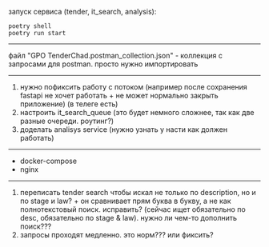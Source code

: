 запуск сервиса (tender, it_search, analysis):
```
poetry shell
poetry run start
```
---

файл "GPO TenderChad.postman_collection.json" - коллекция с запросами для postman. просто нужно импортировать

---

1. нужно пофиксить работу с потоком (например после сохранения fastapi не хочет работать + не может нормально закрыть приложение) (в телеге есть)
2. настроить it_search_queue (это будет немного сложнее, так как две разные очереди. роутинг?)
3. доделать analisys service (нужно узнать у насти как должен работать)

---

+ docker-compose
+ nginx

---

1. переписать tender search чтобы искал не только по description, но и по stage и law? + он сравнивает прям буква в букву, а не как полнотекстовый поиск. исправить? (сейчас ищет обязательно по desc, обязательно по stage & law). нужно ли чем-то дополнить поиск???
2. запросы проходят медленно. это норм??? или фиксить?

